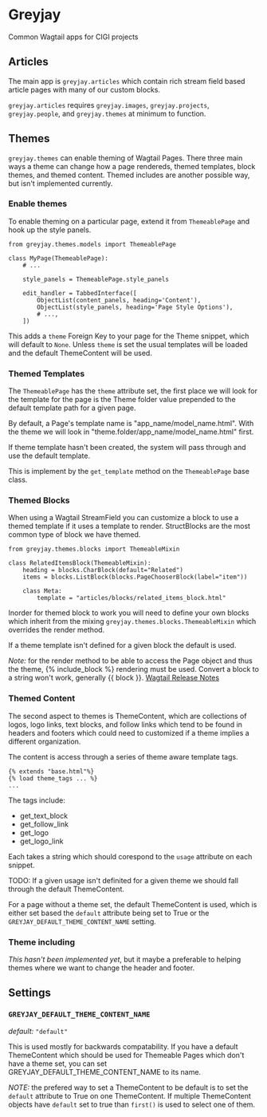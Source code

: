 # Greyjay

Common Wagtail apps for CIGI projects

## Articles

The main app is `greyjay.articles` which contain rich stream field based
article pages with many of our custom blocks.

`greyjay.articles` requires `greyjay.images`, `greyjay.projects`,
`greyjay.people`, and `greyjay.themes` at minimum to function.


## Themes

`greyjay.themes` can enable theming of Wagtail Pages. There three main
ways a theme can change how a page rendereds, themed templates, block
themes, and themed content. Themed includes are another possible way, but
isn't implemented currently.

### Enable themes

To enable theming on a particular page, extend it from `ThemeablePage`
and hook up the style panels.

```
from greyjay.themes.models import ThemeablePage

class MyPage(ThemeablePage):
    # ...

    style_panels = ThemeablePage.style_panels

    edit_handler = TabbedInterface([
        ObjectList(content_panels, heading='Content'),
        ObjectList(style_panels, heading='Page Style Options'),
        # ...,
    ])
```

This adds a `theme` Foreign Key to your page for the Theme snippet,
which will default to `None`. Unless `theme` is set the usual templates
will be loaded and the default ThemeContent will be used.

### Themed Templates

The `ThemeablePage` has the `theme` attribute set, the first place we
will look for the template for the page is the Theme folder value
prepended to the default template path for a given page.

By default, a Page's template name is "app_name/model_name.html". With
the theme we will look in "theme.folder/app_name/model_name.html" first.

If theme template hasn't been created, the system will pass through and
use the default template.

This is implement by the `get_template` method on the `ThemeablePage`
base class.

### Themed Blocks

When using a Wagtail StreamField you can customize a block to use a
themed template if it uses a template to render. StructBlocks are the
most common type of block we have themed.

```
from greyjay.themes.blocks import ThemeableMixin

class RelatedItemsBlock(ThemeableMixin):
    heading = blocks.CharBlock(default="Related")
    items = blocks.ListBlock(blocks.PageChooserBlock(label="item"))

    class Meta:
        template = "articles/blocks/related_items_block.html"
```

Inorder for themed block to work you will need to define your own blocks
which inherit from the mixing `greyjay.themes.blocks.ThemeableMixin`
which overrides the render method.

If a theme template isn't defined for a given block the default is used.

*Note:* for the render method to be able to access the Page object and
thus the theme, {% include_block %} rendering must be used. Convert a
block to a string won't work, generally {{ block }}. [Wagtail Release
Notes](http://docs.wagtail.io/en/v1.6/releases/1.6.html#include-block-tag-for-improved-streamfield-template-inclusion)

### Themed Content

The second aspect to themes is ThemeContent, which are collections of
logos, logo links, text blocks, and follow links which tend to be found
in headers and footers which could need to customized if a theme implies
a different organization.

The content is access through a series of theme aware template tags.

```
{% extends "base.html"%}
{% load theme_tags ... %}
...
```

The tags include:

* get_text_block
* get_follow_link
* get_logo
* get_logo_link

Each takes a string which should corespond to the `usage` attribute on
each snippet.

TODO: If a given usage isn't definited for a given theme we should fall
through the default ThemeContent.

For a page without a theme set, the default ThemeContent is used, which
is either set based the `default` attribute being set to True or the
`GREYJAY_DEFAULT_THEME_CONTENT_NAME` setting.

### Theme including

*This hasn't been implemented yet*, but it maybe a preferable to helping
themes where we want to change the header and footer.


## Settings

### `GREYJAY_DEFAULT_THEME_CONTENT_NAME`

*default:* `"default"`

This is used mostly for backwards compatability. If you have a default
ThemeContent which should be used for Themeable Pages which don't have a
theme set, you can set GREYJAY_DEFAULT_THEME_CONTENT_NAME to its name.

*NOTE:* the prefered way to set a ThemeContent to be default is to set
the `default` attribute to True on one ThemeContent. If multiple
ThemeContent objects have `default` set to true than `first()` is used
to select one of them.

